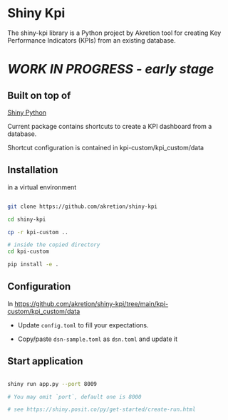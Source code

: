 # Shiny Kpi

The shiny-kpi library is a Python project by Akretion tool for creating Key Performance Indicators (KPIs) from an existing database. 

# *WORK IN PROGRESS - early stage*


## Built on top of

[Shiny Python](https://shiny.posit.co/py/gallery)

Current package contains shortcuts to create a KPI dashboard from a database.

Shortcut configuration is contained in kpi-custom/kpi_custom/data



## Installation


in a virtual environment

```bash

git clone https://github.com/akretion/shiny-kpi

cd shiny-kpi

cp -r kpi-custom ..

# inside the copied directory
cd kpi-custom

pip install -e .

```

## Configuration

In https://github.com/akretion/shiny-kpi/tree/main/kpi-custom/kpi_custom/data

- Update `config.toml` to fill your expectations.

- Copy/paste `dsn-sample.toml` as `dsn.toml` and update it


## Start application


```bash

shiny run app.py --port 8009

# You may omit `port`, default one is 8000

# see https://shiny.posit.co/py/get-started/create-run.html

```
